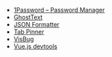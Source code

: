 <ul>
  <li>
    <a
      href="https://chrome.google.com/webstore/detail/1password-%E2%80%93-password-mana/aeblfdkhhhdcdjpifhhbdiojplfjncoa">
      1Password – Password Manager
    </a>
  </li>
  <li>
    <a href="https://chrome.google.com/webstore/detail/ghosttext/godiecgffnchndlihlpaajjcplehddca">
      GhostText
    </a>
  </li>
  <li>
    <a href="https://chromewebstore.google.com/detail/json-formatter/bcjindcccaagfpapjjmafapmmgkkhgoa">
      JSON Formatter
    </a>
  </li>
  <li>
    <a href="https://chromewebstore.google.com/detail/tab-pinner-keyboard-short/mbcjcnomlakhkechnbhmfjhnnllpbmlh">
      Tab Pinner
    </a>
  </li>
  <li>
    <a href="https://chromewebstore.google.com/detail/visbug/cdockenadnadldjbbgcallicgledbeoc">
      VisBug
    </a>
  </li>
  <li>
    <a href="https://chrome.google.com/webstore/detail/vuejs-devtools/nhdogjmejiglipccpnnnanhbledajbpd">
      Vue.js devtools
    </a>
  </li>
</ul>
